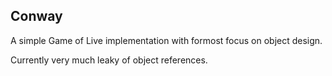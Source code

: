 ## Conway
A simple Game of Live implementation with formost focus on object design.

Currently very much leaky of object references.
